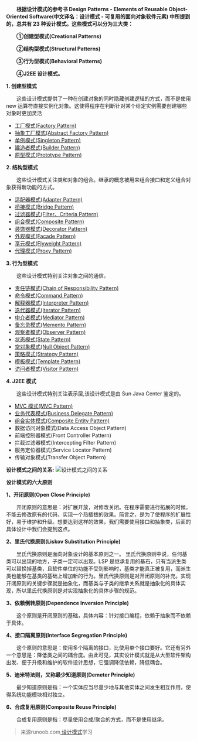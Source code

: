 **&emsp;&emsp;根据设计模式的参考书 Design Patterns - Elements of Reusable Object-Oriented Software(中文译名：设计模式 - 可复用的面向对象软件元素) 中所提到的，总共有 23 种设计模式。这些模式可以分为三大类：**

**&emsp;&emsp;①创建型模式(Creational Patterns)**

**&emsp;&emsp;②结构型模式(Structural Patterns)**

**&emsp;&emsp;③行为型模式(Behavioral Patterns)**

**&emsp;&emsp;④J2EE 设计模式。**

**1. 创建型模式**

&emsp;&emsp;这些设计模式提供了一种在创建对象的同时隐藏创建逻辑的方式，而不是使用 new 运算符直接实例化对象。这使得程序在判断针对某个给定实例需要创建哪些对象时更加灵活
* [工厂模式(Factory Pattern)](https://github.com/FreedomFlySoftware/Design-pattern/tree/master/src/main/java/com/zxd/learning/designpattern/factory)
* [抽象工厂模式(Abstract Factory Pattern)](https://github.com/FreedomFlySoftware/Design-pattern/tree/master/src/main/java/com/zxd/learning/designpattern/abstractfactory)
* [单例模式(Singleton Pattern)](https://github.com/FreedomFlySoftware/Design-pattern/tree/master/src/main/java/com/zxd/learning/designpattern/singleton)
* [建造者模式(Builder Pattern)](https://github.com/FreedomFlySoftware/Design-pattern/tree/master/src/main/java/com/zxd/learning/designpattern/builder)
* [原型模式(Prototype Pattern)](https://github.com/FreedomFlySoftware/Design-pattern/tree/master/src/main/java/com/zxd/learning/designpattern/prototype)

**2. 结构型模式**

&emsp;&emsp;这些设计模式关注类和对象的组合。继承的概念被用来组合接口和定义组合对象获得新功能的方式。
* [适配器模式(Adapter Pattern)](https://github.com/FreedomFlySoftware/Design-pattern/tree/master/src/main/java/com/zxd/learning/designpattern/adapter)
* [桥接模式(Bridge Pattern)](https://github.com/FreedomFlySoftware/Design-pattern/tree/master/src/main/java/com/zxd/learning/designpattern/bridge)
* [过滤器模式(Filter、Criteria Pattern)](https://github.com/FreedomFlySoftware/Design-pattern/tree/master/src/main/java/com/zxd/learning/designpattern/filter)
* [组合模式(Composite Pattern)](https://github.com/FreedomFlySoftware/Design-pattern/tree/master/src/main/java/com/zxd/learning/designpattern/composite)
* [装饰器模式(Decorator Pattern)](https://github.com/FreedomFlySoftware/Design-pattern/tree/master/src/main/java/com/zxd/learning/designpattern/decorator)
* [外观模式(Facade Pattern)](https://github.com/FreedomFlySoftware/Design-pattern/tree/master/src/main/java/com/zxd/learning/designpattern/facade)
* [享元模式(Flyweight Pattern)](https://github.com/FreedomFlySoftware/Design-pattern/tree/master/src/main/java/com/zxd/learning/designpattern/flyweight)
* [代理模式(Proxy Pattern)](https://github.com/FreedomFlySoftware/Design-pattern/tree/master/src/main/java/com/zxd/learning/designpattern/proxy)

**3. 行为型模式**

&emsp;&emsp;这些设计模式特别关注对象之间的通信。
* [责任链模式(Chain of Responsibility Pattern)](https://github.com/FreedomFlySoftware/Design-pattern/tree/master/src/main/java/com/zxd/learning/designpattern/chain)
* [命令模式(Command Pattern)](https://github.com/FreedomFlySoftware/Design-pattern/tree/master/src/main/java/com/zxd/learning/designpattern/command)
* [解释器模式(Interpreter Pattern)](https://github.com/FreedomFlySoftware/Design-pattern/tree/master/src/main/java/com/zxd/learning/designpattern/interpreter)
* [迭代器模式(Iterator Pattern)](https://github.com/FreedomFlySoftware/Design-pattern/tree/master/src/main/java/com/zxd/learning/designpattern/iterator)
* [中介者模式(Mediator Pattern)](https://github.com/FreedomFlySoftware/Design-pattern/tree/master/src/main/java/com/zxd/learning/designpattern/mediator)
* [备忘录模式(Memento Pattern)](https://github.com/FreedomFlySoftware/Design-pattern/tree/master/src/main/java/com/zxd/learning/designpattern/memento)
* [观察者模式(Observer Pattern)](https://github.com/FreedomFlySoftware/Design-pattern/tree/master/src/main/java/com/zxd/learning/designpattern/observer)
* [状态模式(State Pattern)](https://github.com/FreedomFlySoftware/Design-pattern/tree/master/src/main/java/com/zxd/learning/designpattern/state)
* [空对象模式(Null Object Pattern)](https://github.com/FreedomFlySoftware/Design-pattern/tree/master/src/main/java/com/zxd/learning/designpattern/nullobject)
* [策略模式(Strategy Pattern)](https://github.com/FreedomFlySoftware/Design-pattern/tree/master/src/main/java/com/zxd/learning/designpattern/strategy)
* [模板模式(Template Pattern)](https://github.com/FreedomFlySoftware/Design-pattern/tree/master/src/main/java/com/zxd/learning/designpattern/template)
* [访问者模式(Visitor Pattern)](https://github.com/FreedomFlySoftware/Design-pattern/tree/master/src/main/java/com/zxd/learning/designpattern/visitor)

**4. J2EE 模式**

&emsp;&emsp;这些设计模式特别关注表示层,该设计模式是由 Sun Java Center 鉴定的。
* [MVC 模式(MVC Pattern)](https://github.com/FreedomFlySoftware/Design-pattern/tree/master/src/main/java/com/zxd/learning/designpattern/mvc)
* [业务代表模式(Business Delegate Pattern)](https://github.com/FreedomFlySoftware/Design-pattern/tree/master/src/main/java/com/zxd/learning/designpattern/businessdelegate)
* [组合实体模式(Composite Entity Pattern)](https://github.com/FreedomFlySoftware/Design-pattern/tree/master/src/main/java/com/zxd/learning/designpattern/compositeentity)
* 数据访问对象模式(Data Access Object Pattern)
* 前端控制器模式(Front Controller Pattern)
* 拦截过滤器模式(Intercepting Filter Pattern)
* 服务定位器模式(Service Locator Pattern)
* 传输对象模式(Transfer Object Pattern)

**设计模式之间的关系:**
![设计模式之间的关系](https://raw.githubusercontent.com/FreedomFlySoftware/Markdown/master/images/designPattern/the-relationship-between-design-patterns.jpg)

**设计模式的六大原则**

**1、开闭原则(Open Close Principle)**

&emsp;&emsp;开闭原则的意思是：对扩展开放，对修改关闭。在程序需要进行拓展的时候，不能去修改原有的代码，实现一个热插拔的效果。简言之，是为了使程序的扩展性好，易于维护和升级。想要达到这样的效果，我们需要使用接口和抽象类，后面的具体设计中我们会提到这点。

**2、里氏代换原则(Liskov Substitution Principle)**

&emsp;&emsp;里氏代换原则是面向对象设计的基本原则之一。 里氏代换原则中说，任何基类可以出现的地方，子类一定可以出现。LSP 是继承复用的基石，只有当派生类可以替换掉基类，且软件单位的功能不受到影响时，基类才能真正被复用，而派生类也能够在基类的基础上增加新的行为。里氏代换原则是对开闭原则的补充。实现开闭原则的关键步骤就是抽象化，而基类与子类的继承关系就是抽象化的具体实现，所以里氏代换原则是对实现抽象化的具体步骤的规范。

**3、依赖倒转原则(Dependence Inversion Principle)**

&emsp;&emsp;这个原则是开闭原则的基础，具体内容：针对接口编程，依赖于抽象而不依赖于具体。

**4、接口隔离原则(Interface Segregation Principle)**

&emsp;&emsp;这个原则的意思是：使用多个隔离的接口，比使用单个接口要好。它还有另外一个意思是：降低类之间的耦合度。由此可见，其实设计模式就是从大型软件架构出发、便于升级和维护的软件设计思想，它强调降低依赖，降低耦合。

**5、迪米特法则，又称最少知道原则(Demeter Principle)**

&emsp;&emsp;最少知道原则是指：一个实体应当尽量少地与其他实体之间发生相互作用，使得系统功能模块相对独立。

**6、合成复用原则(Composite Reuse Principle)**

&emsp;&emsp;合成复用原则是指：尽量使用合成/聚合的方式，而不是使用继承。


>来源runoob.com[ 设计模式](http://www.runoob.com/design-pattern/design-pattern-intro.html)学习
